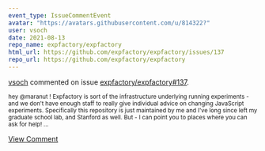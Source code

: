 ```yaml
---
event_type: IssueCommentEvent
avatar: "https://avatars.githubusercontent.com/u/814322?"
user: vsoch
date: 2021-08-13
repo_name: expfactory/expfactory
html_url: https://github.com/expfactory/expfactory/issues/137
repo_url: https://github.com/expfactory/expfactory
---
```


<a href='https://github.com/vsoch' target='_blank'>vsoch</a> commented on issue <a href='https://github.com/expfactory/expfactory/issues/137' target='_blank'>expfactory/expfactory#137</a>.

<small>hey @maranut ! Expfactory is sort of the infrastructure underlying running experiments - and we don't have enough staff to really give individual advice on changing JavaScript experiments. Specifically this repository is just maintained by me and I've long since left my graduate school lab, and Stanford as well. But - I can point you to places where you can ask for help!...</small>

<a href='https://github.com/expfactory/expfactory/issues/137' target='_blank'>View Comment</a>